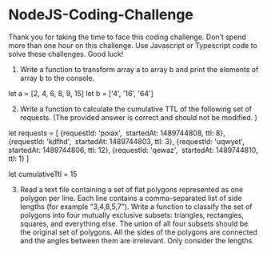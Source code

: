 # NodeJS-Coding-Challenge

Thank you for taking the time to face this coding challenge. 
Don’t spend more than one hour on this challenge. 
Use Javascript or Typescript code to solve these challenges. 
Good luck!

1) Write a function to transform array a to array b and print the elements of array b to the console.

let a = [2, 4, 6, 8, 9, 15]
let b = ['4', '16', '64']

2) Write a function to calculate the cumulative TTL of the following set of requests. (The provided answer is correct and should not be modified. )

let requests = [
{requestId: 'poiax',  startedAt: 1489744808, ttl: 8},
{requestId: 'kdfhd',  startedAt: 1489744803, ttl: 3},
{requestId: 'uqwyet', startedAt: 1489744806, ttl: 12}, 
{requestId: 'qewaz',  startedAt: 1489744810, ttl: 1}
]

let cumulativeTtl = 15

3) Read a text file containing a set of flat polygons represented as one polygon per line. Each line contains a comma-separated list of side lengths (for example “3,4,8,5,7”). Write a function to classify the set of polygons into four mutually exclusive subsets: triangles, rectangles, squares, and everything else. The union of all four subsets should be the original set of polygons. All the sides of the polygons are connected and the angles between them are irrelevant. Only consider the lengths. 
